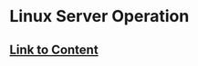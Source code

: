 
<br><br><br>

# Linux Server Operation

## [Link to Content](https://www.bioinfo-lab.com/courses/Linux_Server_Operation/)
